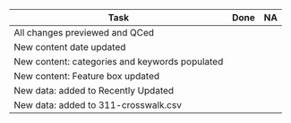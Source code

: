 | Task                                           	| Done 	| NA 	|
|------------------------------------------------	|------	|----	|
| All changes previewed and QCed                 	|      	|    	|
| New content date updated                       	|      	|    	|
| New content: categories and keywords populated 	|      	|    	|
| New content: Feature box updated               	|      	|    	|
| New data: added to Recently Updated            	|      	|    	|
| New data: added to 311-crosswalk.csv           	|      	|    	|